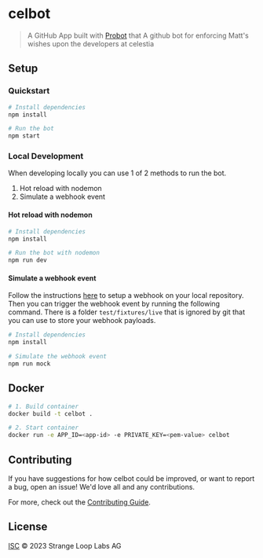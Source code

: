 # celbot

> A GitHub App built with [Probot](https://github.com/probot/probot) that A github bot for enforcing Matt&#x27;s wishes upon the developers at celestia

## Setup

### Quickstart

```sh
# Install dependencies
npm install

# Run the bot
npm start
```

### Local Development

When developing locally you can use 1 of 2 methods to run the bot.
1. Hot reload with nodemon
1. Simulate a webhook event

#### Hot reload with nodemon

```sh
# Install dependencies
npm install

# Run the bot with nodemon
npm run dev
```

#### Simulate a webhook event

Follow the instructions
[here](https://probot.github.io/docs/simulating-webhooks) to setup a webhook on
your local repository.  Then you can trigger the webhook event by running the
following command. There is a folder `test/fixtures/live` that is ignored by git
that you can use to store your webhook payloads.

```sh
# Install dependencies
npm install

# Simulate the webhook event
npm run mock
```

## Docker

```sh
# 1. Build container
docker build -t celbot .

# 2. Start container
docker run -e APP_ID=<app-id> -e PRIVATE_KEY=<pem-value> celbot
```

## Contributing

If you have suggestions for how celbot could be improved, or want to report a bug, open an issue! We'd love all and any contributions.

For more, check out the [Contributing Guide](CONTRIBUTING.md).

## License

[ISC](LICENSE) © 2023 Strange Loop Labs AG
